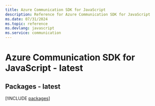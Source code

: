 ```yaml
---
title: Azure Communication SDK for JavaScript
description: Reference for Azure Communication SDK for JavaScript
ms.date: 07/31/2024
ms.topic: reference
ms.devlang: javascript
ms.service: communication
---
```

# Azure Communication SDK for JavaScript - latest
## Packages - latest
[!INCLUDE [packages](communication-index.md)]